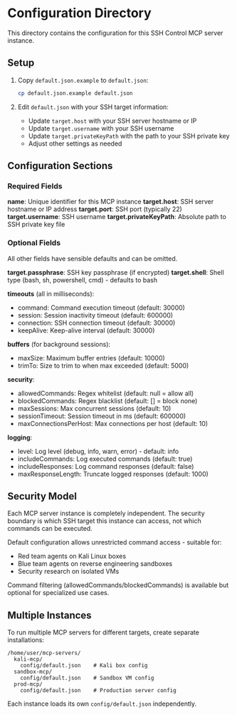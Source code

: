 # Configuration Directory

This directory contains the configuration for this SSH Control MCP server instance.

## Setup

1. Copy `default.json.example` to `default.json`:
   ```bash
   cp default.json.example default.json
   ```

2. Edit `default.json` with your SSH target information:
   - Update `target.host` with your SSH server hostname or IP
   - Update `target.username` with your SSH username
   - Update `target.privateKeyPath` with the path to your SSH private key
   - Adjust other settings as needed

## Configuration Sections

### Required Fields

**name**: Unique identifier for this MCP instance
**target.host**: SSH server hostname or IP address
**target.port**: SSH port (typically 22)
**target.username**: SSH username
**target.privateKeyPath**: Absolute path to SSH private key file

### Optional Fields

All other fields have sensible defaults and can be omitted.

**target.passphrase**: SSH key passphrase (if encrypted)
**target.shell**: Shell type (bash, sh, powershell, cmd) - defaults to bash

**timeouts** (all in milliseconds):
- command: Command execution timeout (default: 30000)
- session: Session inactivity timeout (default: 600000)
- connection: SSH connection timeout (default: 30000)
- keepAlive: Keep-alive interval (default: 30000)

**buffers** (for background sessions):
- maxSize: Maximum buffer entries (default: 10000)
- trimTo: Size to trim to when max exceeded (default: 5000)

**security**:
- allowedCommands: Regex whitelist (default: null = allow all)
- blockedCommands: Regex blacklist (default: [] = block none)
- maxSessions: Max concurrent sessions (default: 10)
- sessionTimeout: Session timeout in ms (default: 600000)
- maxConnectionsPerHost: Max connections per host (default: 10)

**logging**:
- level: Log level (debug, info, warn, error) - default: info
- includeCommands: Log executed commands (default: true)
- includeResponses: Log command responses (default: false)
- maxResponseLength: Truncate logged responses (default: 1000)

## Security Model

Each MCP server instance is completely independent. The security boundary is which SSH target this instance can access, not which commands can be executed.

Default configuration allows unrestricted command access - suitable for:
- Red team agents on Kali Linux boxes
- Blue team agents on reverse engineering sandboxes
- Security research on isolated VMs

Command filtering (allowedCommands/blockedCommands) is available but optional for specialized use cases.

## Multiple Instances

To run multiple MCP servers for different targets, create separate installations:

```
/home/user/mcp-servers/
  kali-mcp/
    config/default.json    # Kali box config
  sandbox-mcp/
    config/default.json    # Sandbox VM config
  prod-mcp/
    config/default.json    # Production server config
```

Each instance loads its own `config/default.json` independently.
